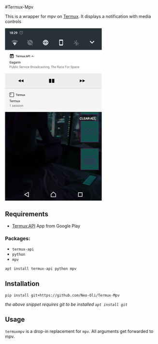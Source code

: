 #Termux-Mpv

This is a wrapper for mpv on [Termux](http://termux.com). It displays a notification with media controls

![Screenshot](/Screenshots/Notification-Media-Controls-small.png)

## Requirements

* [Termux:API](https://play.google.com/store/apps/details?id=com.termux.api) App from Google Play 

### Packages: 

* `termux-api`
* `python`
* `mpv`
```
apt install termux-api python mpv
```

## Installation

```
pip install git+https://github.com/Neo-Oli/Termux-Mpv
```
*the above snippet requires git to be installed `apt install git`*

## Usage

`termuxmpv` is a drop-in replacement for `mpv`. All arguments get forwarded to mpv.
